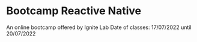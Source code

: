 # Bootcamp Reactive Native

An online bootcamp offered by Ignite Lab
Date of classes: 17/07/2022 until 20/07/2022